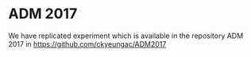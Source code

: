# ADM 2017

We have replicated experiment which is available in the repository ADM 2017 in https://github.com/ckyeungac/ADM2017
